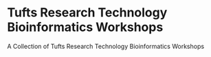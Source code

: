 # Tufts Research Technology Bioinformatics Workshops

A Collection of Tufts Research Technology Bioinformatics Workshops
